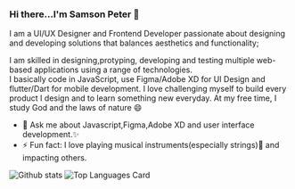 ### Hi there...I'm Samson Peter 👋

I am a UI/UX Designer and Frontend Developer passionate about designing and developing solutions that balances aesthetics and functionality; 

I am skilled in designing,protyping, developing and testing multiple web-based applications using a range of technologies.                                                 
I basically code in JavaScript, use Figma/Adobe XD for UI Design and flutter/Dart for mobile development. I love challenging myself to build every product I design and to learn something new everyday.
At my free time, I study God and the laws of nature 😄

- 💬 Ask me about Javascript,Figma,Adobe XD and user interface development.✨
- ⚡ Fun fact: I love playing musical instruments(especially strings):musical_note: and impacting others.
<!-- - Here is my Github stat -->
 ![Github stats](https://github-readme-stats.vercel.app/api?username=livingstone17&theme=highcontrast&show_icons=true&count_private=true) ![Top Languages Card](https://github-readme-stats.vercel.app/api/top-langs/?username=livingstone17&layout=compact)
 

<!--
**Livingstone17/Livingstone17** is a ✨ _special_ ✨ repository because its `README.md` (this file) appears on your GitHub profile.

Here are some ideas to get you started:

- 🔭 I’m currently working on ...
- 🌱 I’m currently learning ...
- 👯 I’m looking to collaborate on ...
- 🤔 I’m looking for help with ...
- 💬 Ask me about ...
- 📫 How to reach me: ...
- 😄 Pronouns: ...
- ⚡ Fun fact: ...
-->

